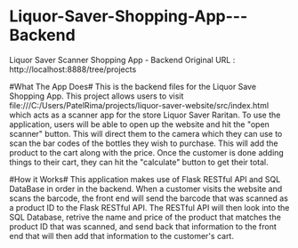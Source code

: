 # Liquor-Saver-Shopping-App---Backend
Liquor Saver Scanner Shopping App - Backend
Original URL : http://localhost:8888/tree/projects

#What The App Does#
This is the backend files for the Liquor Save Shopping App. This project allows users to visit file:///C:/Users/PatelRima/projects/liquor-saver-website/src/index.html which acts as a scanner app for the store Liquor Saver Raritan. To use the application, users will be able to open up the website and hit the "open scanner" button. This will direct them to the camera which they can use to scan the bar codes of the bottles they wish to purchase. This will add the product to the cart along with the price. Once the customer is done adding things to their cart, they can hit the "calculate" button to get their total.


#How it Works#
This application makes use of Flask RESTful API and SQL DataBase in order in the backend. When a customer visits the website and scans the barcode, the front end will send the barcode that was scanned as a product ID to the Flask RESTful API. The RESTful API will then look into the SQL Database, retrive the name and price of the product that matches the product ID that was scanned, and send back that information to the front end that will then add that information to the customer's cart. 
